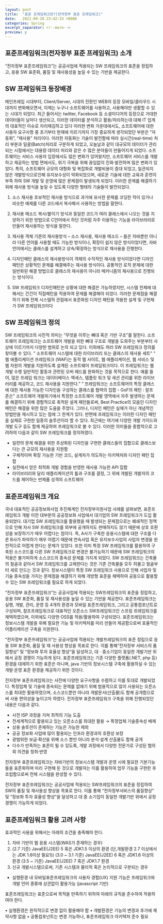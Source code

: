 ```yaml
---
layout: post
title:  "표준 프레임워크란?(전자정부 표준 프레임워크)"
date:   2021-09-28 23:42:33 +0900
categories: Spring
excerpt_separator: <!--more-->
preview: y
---
```


## 표준프레임워크(전자정부 표준 프레임워크) 소개

“전자정부 표준프레임워크”는 공공사업에 적용되는 SW 프레임워크의 표준을 정립하고,
응용 SW 표준화, 품질 및 재사용성을 높일 수 있는 기반을 제공한다.
<!--more-->

## SW 프레임워크 등장배경

메인프레임 시대부터, Client/Server, 시대의 전환인 WEB의 등장 모바일/클라우드
시대까지 변화해오면서, 이제는 누구나 소프트웨어를 사용하고, 사용해야만 생활할 수 있는
시대가 되었다. 최근 들어서는 twitter, Facebook 등 소셜미디어의 등장으로 거대한
데이터들이 날마다 생산되고, 이러한 데이터를 분석하고 활용/처리하는데 대해 IT 업계의
대표적인 이슈로 자리매김하고 있다
이러한 변화 가운데에서도, 소프트웨어에 대한 사용자 요구사항 중 초기부터 현재에
이르기까지 가장 중요하게 생각되었던 부분은 “자동화”, “재사용” 처리이다. 이러한
자동화는 기술이 발전함에 따라 실시간(real-time) 처리 부분과 일괄(Batch)처리로
구분하게 되었고, 오늘날과 같이 대규모의 데이터가 관리되는 시점에서는 대용량 데이터
처리와 같은 수 많은 분야들이 만들어지게 되었다. 소프트웨어는 서비스 사용자 입장에서도
많은 변화가 있어왔지만, 소프트웨어 서비스를 개발하고 제공하는 방법 면에서도, 위기
극복을 위해 끊임없이 진화·발전하며 많은 변화가 있었다. 특히, 소프트웨어 규모의 대형화
및 복잡화로 개발비용이 증대 되었고, 일관되지 않은 개발방식으로인해 유지보수성이
악화되었으며, 새로운 기술에 대한 교육과 훈련이 부족 하여 SW 개발 및 운영에 많은
문제점이 발생되게 되었다. 이러한 문제를 해결하기 위해 재사용 방식을 높일 수 있도록
다양한 형태의 기술들이 발전되었다.

1. 소스 재사용
초보적인 재사용 방식으로 과거에 유사한 문제를 코딩한 적이 있거나 비슷한 예제를 다른
코드에서 복사해서 사용하는 방법을 말한다.

1. 재사용 메소드
복사/붙이기 방식과 동일한 코드가 여러 클래스에서 나오는 것을 지양하기 위한 방법으로
C언어에서 하던 것처럼 자주 이용하는 기능을 라이브러리로 만들어 재사용하는 방식을
말한다.

1. 재사용 객체
기존의 재사용방식 – 소스 재사용, 재사용 메소드 – 들은 자바뿐만 아니라 다른 언어를
사용할 때도 가능한 방식이나, 확장이 쉽지 않은 방식이었다면, 자바 언어에서는 클래스를
설계하고 상속/확장하는 방식으로 재사용을 진행한다.

1. 디자인패턴
클래스의 재사용방식이 객체의 수직적인 재사용 방식이었다면 디자인 패턴은 상황적인
문제를 해결해주는 재사용 방식이다. 공통적인 로직 문제에 대한 일반화된 해결 방법으로
클래스의 재사용이 아니라 메커니즘의 재사용으로 진행되는 방식이다.

1. SW 프레임워크
디자인패턴은 상황에 대한 해결은 가능하였지만, 시스템 전체에 대해서는 건건이 직접패턴을 적용하여 문제를 해결해야 되었다. 이러한 문제점을 해결하기 위해 전체 시스템적 관점에서 표준화된 디자인 패턴을 적용한 설계 및 구현체가 SW 프레임워크이다

## SW 프레임워크 정의
SW 프레임워크의 사전적 의미는 “무엇을 이루는 뼈대 혹은 기반 구조”를 말한다.
소프트웨어 프레임워크는 소프트웨어 개발을 위한 뼈대 구조로 개발을 도와주는 부분부터
사상에 이르기까지 다양한 범위로 논의 되고 있다. 이외에도 여러 SW 프레임워크 정의를
찾아볼 수 있다.
" 소프트웨어 시스템에 대한 라이브러리 또는 클래스의 재사용 세트"
" 웹 애플리케이션 프레임워크 (WAF)는 동적 웹 사이트, 웹 애플리케이션, 웹 서비스 및
웹 자원의 개발을 지원하도록 설계된 소프트웨어 프레임워크이다. 이 프레임워크는 웹 개발
수행 일반적인 활동과 관련된 오버 헤드를 완화하는 것을 목적으로 한다. 예를 들어, 많은
프레임 워크는 데이터베이스 액세스, 템플릿 워크 및 세션 관리를 위한 라이브러리를
제공하고, 코드 재사용을 지원한다.”
“ 프레임워크는 소프트웨어의 특정 클래스에 대한 재사용 가능한 디자인을 구성하는
클래스를 협력의 집합 - GoF의 패턴 : 랄프 존슨"
소프트웨어 개발위기에서 특정한 소프트웨어 개발 영역에서 자주 발생하는 문제를 해결하기
위해 경험적으로 축적된 설계 패턴들로써, Best Practice의 모음인 디자인패턴은 해결을
위한 많은 도움을 주었다. 그러나, 디자인 패턴은 실체가 아닌 개념적인 방법만을 제시하고
있는 점에 그 한계가 있다. 반면에 프레임워크는 이러한 디자인 패턴을 실체로 구현한
일종의 솔루션이라 할 수 있다. 최근에는 여기에 다양한 개발 가이드와 개발 도구 등도
함께 제공하여 프레임워크로 볼 수 있다.
이러한 의미들을 종합적으로 고려하여 다음과 같이 SW 프레임워크를 정의하였다.

- 일련의 문제 해결을 위한 추상화된 디자인을 구현한 클래스들의 집합으로 클래스보다는 큰 규모의 재사용을 지원함
- 구체적이며 확장 가능한 기반 코드, 설계자가 의도하는 아키텍처와 디자인 패턴 집합
- 실전에서 얻은 최적화 개발 경험을 반영한 재사용 가능한 API 집합
- 라이브러리와 달리 애플리케이션의 틀과 구조를 결정, 그 위에 개발된 개발자의 코드를 제어하는 반제품 성격의 소프트웨어

## 표준프레임워크 개요

국내 대표적인 공공정보화사업 추진체계인 전자정부지원사업 사례를 살펴보면,
표준프레임워크 개발 이전 대부분의 공공정보화 사업에서 대기업의 SW 프레임워크가 도입
활용되었다. 대기업 SW 프레임워크를 활용했을 때 발생되는 문제점으로는 폐쇄적인
정책으로 인해 자사 SW 프레임워크를 외부에 공개하지도 판매하지도 않기 때문에 상호
호환성을 보장하기가 매우 어렵다는 점이다. 즉, A사가 구축한 응용시스템에 대한 구조를
다른 B사가 파악하기 매우 어렵기 때문에 연속사업 혹은 유지보수사업의 사업자 변경을
원천적으로 어렵게 한다는 문제가 있었다. 또한 이미 특정 SW 프레임워크를 활용하여
구축된 소스코드를 다른 SW 프레임워크로 변경은 불가능하기 때문에 SW 프레임워크의
적용은 불가피하게 소스코드의 종속성 문제를 가지게 되었다. SW 프레임워크는 건축물의
철골과 같아서 SW 프레임워크를 교체한다는 것은 기존 건축물을 모두 허물고 철골부터
새로 만드는 것과 같다. 정보시스템이 특정 SW 프레임워크 사용으로 인해 사업자 및 기술
종속성을 가지는 문제점을 해결하기 위해 개방형 표준을 채택하여 공동으로 활용할 수 있는
SW 프레임워크를 필요로 하게 되었다.

“전자정부 표준프레임워크”는 공공사업에 적용되는 SW프레임워크의 표준을 정립하고, 응용
SW 표준화, 품질 및 재사용성을 높일 수 있는 기반을 제공한다. 표준프레임워크는 실행,
개발, 관리, 운영 등 4개의 환경과 모바일 표준프레임워크, 그리고 공통컴포넌트로 구성되며,
참조프레임워크로 대표적인 오픈소스 SW프레임워크인 스프링 프레임워크를 채택하였으며,
이외에도 다양한 OSS를 적용/활용하여 구성되었다. 표준프레임워크는 정보시스템 개발을
위해 필요한 기능 및 아키텍처를 미리 만들어 제공함으로써 효율적인 어플리케이션 구축을
지원한다.

“전자정부 표준프레임워크”는 공공사업에 적용되는 개발프레임워크의 표준 정립으로 응용
SW 표준화, 품질 및 재 사용성 향상을 목표로 한다. 이를 통해“전자정부 서비스의
품질향상” 및 “정보화 투자 효율성 향상”을 달성하고, 대ㆍ중소기업이 동일한 개발기반
위에서 공정 경쟁이 가능하게 된다. 표준프레임워크는 기존 다양한 플랫폼(.NET, php 등)
환경을 대체하기 위한 표준은 아니며, java 기반의 정보시스템 구축에 활용하실 수 있는
개발·운영 표준 환경을 제공하기 위한 것이다.

전자정부 표준프레임워크는 사전에 다양한 요구사항을 수렴하고 이를 토대로 개발되었다.
특정업체 및 기술에 종속되는 문제를 없애기 위해 범용적으로 많이 사용되는 오픈소스를
최대한 활용하였으며, 소스코드뿐만 아니라 개발문서(산출물)도 함께 공개함으로써 사용
편의성을 높이고자 하였다. 전자정부 표준프레임워크 구축을 위해 진행되었던 내용은
다음과 같다.

- 사전 ISP 과정을 거쳐 최적의 기능 도출
- 전세계적으로 활용되고 있는 오픈소스를 최대한 활용 → 특정업체 기술종속성 배제
- 상용 솔루션이 존재하는 기능은 가능한 제외
- 공공 정보화 사업에 많이 활용되는 인프라 환경과의 호환성 보장
- 광범위한 보급·확산을 위해 소스 뿐만 아니라 분석·설계 산출물도 함께 공개
- 다수가 만족하는 표준이 될 수 있도록, 개발 과정에서 다양한 전문가로 구성된 협의회 의견을 청취·반영

전자정부 표준프레임워크는 자바기반의 정보시스템 개발과 운영 시에 필요한 기본기능들을
표준화하며 미리 구현해 둔 것으로 개발자는 이를 활용하여 업무 기능을 구현한 후
조립함으로써 전체 시스템을 완성할 수 있다. 

전자정부 표준프레임워크는 공공사업에 적용되는 SW프레임워크의 표준을 정립하여 SW의
품질 및 재사용성 향상을 목표로 한다. 이를 통해 “전자정부서비스의 품질향상” 및 “정보화
투자 효율성 향상”을 달성하고 대 중 소기업이 동일한 개발기반 위에서 공정경쟁이
가능하게 되었다.

## 표준프레임워크 활용 고려 사항
효과적인 사용을 위해서는 아래의 조건을 충족해야 한다.

1. 자바 기반의 웹 응용 시스템(WAS가 존재하는 경우)
1. (2.7 기준) JavaEE(J2EE) 5 혹은 JDK1.5 이상의 환경
(단,개발환경 2.7 이상에서는 JDK 1.6이상 필요1))
(3.0 ~ 3.1 기준) JavaEE(J2EE) 6 혹은 JDK1.6 이상의 환경
(3.5 ~ 기준) JavaEE(J2EE) 7 혹은 JDK1.7 환경
1. 신규 개발시스템으로써, 기존 시스템과 물리적 혹은 논리적으로 구분되는 경우
- 실행환경 내 모바일표준프레임워크의 사용자 경험(UX) 지원 기능은 프레임워크와 개발
언어 종류에 상관없이 활용가능 (javascript 기반)

표준프레임워크는 표준으로써 목적을 만족하기 위하여 아래의 규칙을 준수하여 적용하여야 한다.

• 실행환경은 원칙적으로 변경 없이 활용해야 함
• 개발환경은 기능의 변경과 추가에 제약사항 없음
• 공통컴포넌트는 변경 가능하나, 표준프레임워크 아키텍처 준수 필요